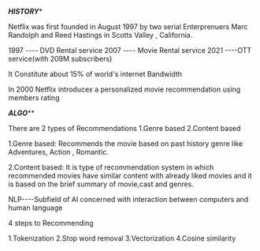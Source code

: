 *****HISTORY******

Netflix was first founded in August 1997 by two serial Enterprenuers Marc Randolph and Reed Hastings in Scotts Valley , California.

1997 ---- DVD Rental service 
2007 ---- Movie Rental service
2021 ----OTT service(with 209M subscribers)

It Constitute about 15% of world's internet Bandwidth 

In 2000 Netflix introducex a personalized movie recommendation using members rating


*******ALGO*********

There are 2 types of Recommendations 
1.Genre based
2.Content based

1.Genre based:
             Recommends the movie based on past history genre like Adventures, Action , Romantic.
             
2.Content based:
             It is type of recommendation system in which recommended movies have similar content with already liked movies and it is based on the brief summary of movie,cast and genres.
             
             
NLP----Subfield of AI concerned with interaction between computers and human language


4 steps to Recommending 

1.Tokenization
2.Stop word removal
3.Vectorization
4.Cosine similarity
